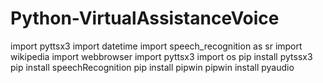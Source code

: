 # Python-VirtualAssistanceVoice
import pyttsx3
import datetime
import speech_recognition as sr
import wikipedia
import webbrowser
import pyttsx3
import os
pip install pytssx3
pip install speechRecognition
pip install pipwin
pipwin install pyaudio
